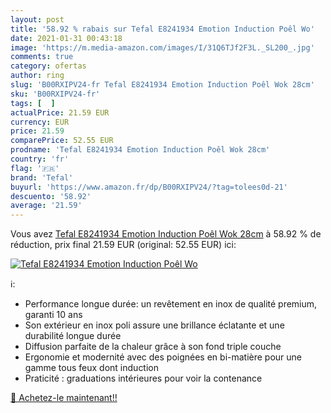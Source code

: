 ```yaml
---
layout: post
title: '58.92 % rabais sur Tefal E8241934 Emotion Induction Poêl Wo'
date: 2021-01-31 00:43:18
image: 'https://m.media-amazon.com/images/I/31Q6TJf2F3L._SL200_.jpg'
comments: true
category: ofertas
author: ring
slug: 'B00RXIPV24-fr Tefal E8241934 Emotion Induction Poêl Wok 28cm'
sku: 'B00RXIPV24-fr'
tags: [  ]
actualPrice: 21.59 EUR
currency: EUR
price: 21.59
comparePrice: 52.55 EUR
prodname: 'Tefal E8241934 Emotion Induction Poêl Wok 28cm'
country: 'fr'
flag: '🇫🇷'
brand: 'Tefal'
buyurl: 'https://www.amazon.fr/dp/B00RXIPV24/?tag=tolees0d-21'
descuento: '58.92'
average: '21.59'
---
```


Vous avez [Tefal E8241934 Emotion Induction Poêl Wok 28cm](https://www.amazon.fr/dp/B00RXIPV24/?tag=tolees0d-21)  à  58.92 % de réduction, prix final  21.59 EUR (original: 52.55 EUR) ici:

[![Tefal E8241934 Emotion Induction Poêl Wo](https://m.media-amazon.com/images/I/31Q6TJf2F3L._SL200_.jpg)](https://www.amazon.fr/dp/B00RXIPV24/?tag=tolees0d-21)

ℹ️:

- Performance longue durée: un revêtement en inox de qualité premium, garanti 10 ans
- Son extérieur en inox poli assure une brillance éclatante et une durabilité longue durée
- Diffusion parfaite de la chaleur grâce à son fond triple couche
- Ergonomie et modernité avec des poignées en bi-matière pour une gamme tous feux dont induction
- Praticité : graduations intérieures pour voir la contenance

[🛒 Achetez-le maintenant!!](https://www.amazon.fr/dp/B00RXIPV24/?tag=tolees0d-21)
